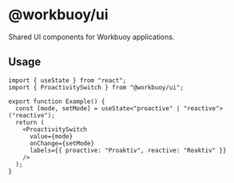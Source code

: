 # @workbuoy/ui

Shared UI components for Workbuoy applications.

## Usage

```tsx
import { useState } from "react";
import { ProactivitySwitch } from "@workbuoy/ui";

export function Example() {
  const [mode, setMode] = useState<"proactive" | "reactive">("reactive");
  return (
    <ProactivitySwitch
      value={mode}
      onChange={setMode}
      labels={{ proactive: "Proaktiv", reactive: "Reaktiv" }}
    />
  );
}
```
